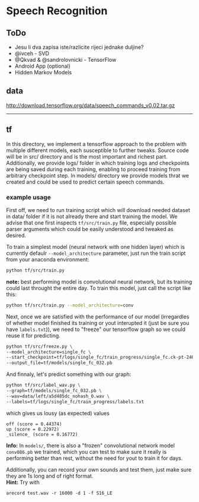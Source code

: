 # Speech Recognition

## ToDo

- Jesu li dva zapisa iste/razlicite rijeci jednake duljine?
- @ivceh - SVD
- @Qkvad & @sandrolovnicki - TensorFlow
- Android App (optional)
- Hidden Markov Models

## data

http://download.tensorflow.org/data/speech_commands_v0.02.tar.gz

---

## tf

In this directory, we implement a tensorflow approach to the problem with multiple different models, each susceptible to further tweaks. Source code will be in src/ directory and is the most important and richest part. Additionally, we provide logs/ folder in which training logs and checkpoints are being saved during each training, enabling to proceed training from arbitrary checkpoint step. In models/ directory we provide models thrat we created and could be used to predict certain speech commands.

### example usage

First off, we need to run training script which will download needed dataset in data/ folder if it is not already there and start training the model. We advise that one first inspects `tf/src/train.py` file, especially possible parser arguments which could be easily understood and tweaked as desired.  

To train a simplest model (neural network with one hidden layer) which is currently defaulr `--model_architecture` parameter, just run the train script from your anaconda environment:
```bash
python tf/src/train.py
```
**note:** best performing model is convolutional neural network, but its training could last throught the entire day. To train this model, just call the script like this:
```bash
python tf/src/train.py --model_architecture=conv
```  

Next, once we are satisfied with the performance of our model (irregardles of whether model finished its training or yout interupted it (just be sure you have `labels.txt`)), we need to "freeze" our tensorflow graph so we could reuse it for predicting.
```bash
python tf/src/freeze.py \
--model_architecture=single_fc \
--start_checkpoint=tf/logs/single_fc/train_progress/single_fc.ck-pt-2400 \
--output_file=tf/models/single_fc_032.pb
```  

And finnaly, let's predict something with our graph:
```bash
python tf/src/label_wav.py \
--graph=tf/models/single_fc_032.pb \
--wav=data/left/a5d485dc_nohash_0.wav \
--labels=tf/logs/single_fc/train_progress/labels.txt
```  
which gives us lousy (as expected) values
```
off (score = 0.44374)
up (score = 0.22972)
_silence_ (score = 0.16772)
```  

**Info:** In `models/`, there is also a "frozen" convolutional network model `conv086.pb` we trained, which you can test to make sure it really is performing better than rest, without the need for yout to train it for days. 

Additionally, you can record your own sounds and test them, just make sure they are 1s long and of right format.  
**Hint:** Try with
```
arecord test.wav -r 16000 -d 1 -f S16_LE
```

